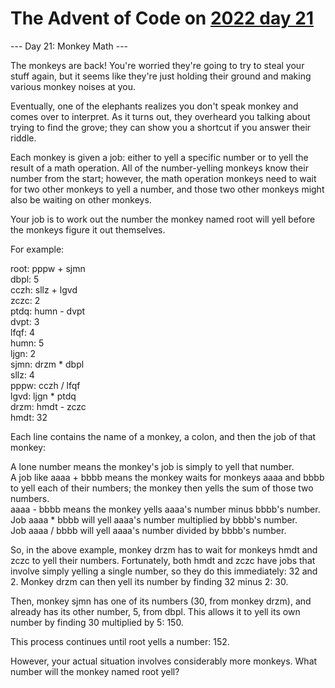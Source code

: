 # The Advent of Code on [2022 day 21](https://adventofcode.com/2022/day/21)

--- Day 21: Monkey Math ---

The monkeys are back! You're worried they're going to try to steal your stuff again, but it seems like they're just holding their ground and making various monkey noises at you.

Eventually, one of the elephants realizes you don't speak monkey and comes over to interpret. As it turns out, they overheard you talking about trying to find the grove; they can show you a shortcut if you answer their riddle.

Each monkey is given a job: either to yell a specific number or to yell the result of a math operation. All of the number-yelling monkeys know their number from the start; however, the math operation monkeys need to wait for two other monkeys to yell a number, and those two other monkeys might also be waiting on other monkeys.

Your job is to work out the number the monkey named root will yell before the monkeys figure it out themselves.

For example:

root: pppw + sjmn\
dbpl: 5\
cczh: sllz + lgvd\
zczc: 2\
ptdq: humn - dvpt\
dvpt: 3\
lfqf: 4\
humn: 5\
ljgn: 2\
sjmn: drzm * dbpl\
sllz: 4\
pppw: cczh / lfqf\
lgvd: ljgn * ptdq\
drzm: hmdt - zczc\
hmdt: 32

Each line contains the name of a monkey, a colon, and then the job of that monkey:

A lone number means the monkey's job is simply to yell that number.\
A job like aaaa + bbbb means the monkey waits for monkeys aaaa and bbbb to yell each of their numbers; the monkey then yells the sum of those two numbers.\
aaaa - bbbb means the monkey yells aaaa's number minus bbbb's number.\
Job aaaa * bbbb will yell aaaa's number multiplied by bbbb's number.\
Job aaaa / bbbb will yell aaaa's number divided by bbbb's number.

So, in the above example, monkey drzm has to wait for monkeys hmdt and zczc to yell their numbers. Fortunately, both hmdt and zczc have jobs that involve simply yelling a single number, so they do this immediately: 32 and 2. Monkey drzm can then yell its number by finding 32 minus 2: 30.

Then, monkey sjmn has one of its numbers (30, from monkey drzm), and already has its other number, 5, from dbpl. This allows it to yell its own number by finding 30 multiplied by 5: 150.

This process continues until root yells a number: 152.

However, your actual situation involves considerably more monkeys. What number will the monkey named root yell?